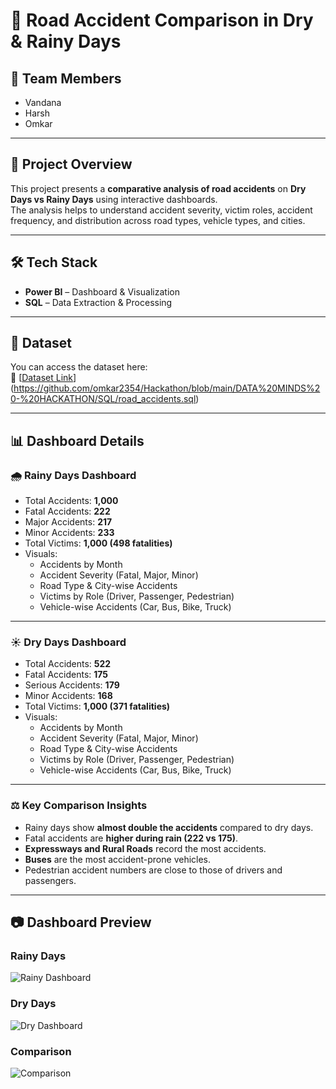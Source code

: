 # 🚗 Road Accident Comparison in Dry & Rainy Days  

## 👥 Team Members  
- Vandana  
- Harsh  
- Omkar  

---

## 📌 Project Overview  
This project presents a **comparative analysis of road accidents** on **Dry Days vs Rainy Days** using interactive dashboards.  
The analysis helps to understand accident severity, victim roles, accident frequency, and distribution across road types, vehicle types, and cities.  

---

## 🛠️ Tech Stack  
- **Power BI** – Dashboard & Visualization  
- **SQL** – Data Extraction & Processing  

---

## 📂 Dataset  
You can access the dataset here:  
🔗 [[Dataset Link](#)](https://github.com/omkar2354/Hackathon/blob/main/DATA%20MINDS%20-%20HACKATHON/SQL/road_accidents.sql)  

---

## 📊 Dashboard Details  

### 🌧️ Rainy Days Dashboard  
- Total Accidents: **1,000**  
- Fatal Accidents: **222**  
- Major Accidents: **217**  
- Minor Accidents: **233**  
- Total Victims: **1,000 (498 fatalities)**  
- Visuals:  
  - Accidents by Month  
  - Accident Severity (Fatal, Major, Minor)  
  - Road Type & City-wise Accidents  
  - Victims by Role (Driver, Passenger, Pedestrian)  
  - Vehicle-wise Accidents (Car, Bus, Bike, Truck)  

---

### ☀️ Dry Days Dashboard  
- Total Accidents: **522**  
- Fatal Accidents: **175**  
- Serious Accidents: **179**  
- Minor Accidents: **168**  
- Total Victims: **1,000 (371 fatalities)**  
- Visuals:  
  - Accidents by Month  
  - Accident Severity (Fatal, Major, Minor)  
  - Road Type & City-wise Accidents  
  - Victims by Role (Driver, Passenger, Pedestrian)  
  - Vehicle-wise Accidents (Car, Bus, Bike, Truck)  

---

### ⚖️ Key Comparison Insights  
- Rainy days show **almost double the accidents** compared to dry days.  
- Fatal accidents are **higher during rain (222 vs 175)**.  
- **Expressways and Rural Roads** record the most accidents.  
- **Buses** are the most accident-prone vehicles.  
- Pedestrian accident numbers are close to those of drivers and passengers.  

---

## 📷 Dashboard Preview  
### Rainy Days  
![Rainy Dashboard](images/rainy_dashboard.png)  

### Dry Days  
![Dry Dashboard](images/dry_dashboard.png)  

### Comparison  
![Comparison](images/comparison.png)  
